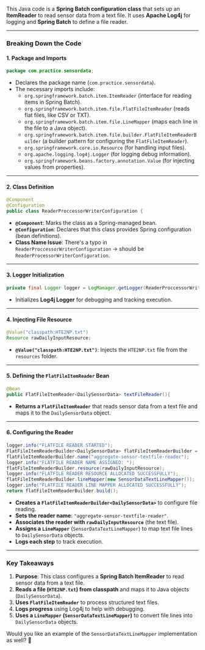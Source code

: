 This Java code is a **Spring Batch configuration class** that sets up an **ItemReader** to read sensor data from a text file. It uses **Apache Log4j** for logging and **Spring Batch** to define a file reader.

---

### **Breaking Down the Code**
#### **1. Package and Imports**
```java
package com.practice.sensordata;
```
- Declares the package name (`com.practice.sensordata`).
- The necessary imports include:
  - `org.springframework.batch.item.ItemReader` (interface for reading items in Spring Batch).
  - `org.springframework.batch.item.file.FlatFileItemReader` (reads flat files, like CSV or TXT).
  - `org.springframework.batch.item.file.LineMapper` (maps each line in the file to a Java object).
  - `org.springframework.batch.item.file.builder.FlatFileItemReaderBuilder` (a builder pattern for configuring the `FlatFileItemReader`).
  - `org.springframework.core.io.Resource` (for handling input files).
  - `org.apache.logging.log4j.Logger` (for logging debug information).
  - `org.springframework.beans.factory.annotation.Value` (for injecting values from properties).

---

#### **2. Class Definition**
```java
@Component
@Configuration
public class ReaderProccessorWriterConfiguration {
```
- **`@Component`**: Marks the class as a Spring-managed bean.
- **`@Configuration`**: Declares that this class provides Spring configuration (bean definitions).
- **Class Name Issue**: There's a typo in `ReaderProccessorWriterConfiguration` → should be `ReaderProcessorWriterConfiguration`.

---

#### **3. Logger Initialization**
```java
private final Logger logger = LogManager.getLogger(ReaderProccessorWriterConfiguration.class);
```
- Initializes **Log4j Logger** for debugging and tracking execution.

---

#### **4. Injecting File Resource**
```java
@Value("classpath:HTE2NP.txt")
Resource rawDailyInputResource;
```
- **`@Value("classpath:HTE2NP.txt")`**: Injects the `HTE2NP.txt` file from the `resources` folder.

---

#### **5. Defining the `FlatFileItemReader` Bean**
```java
@Bean
public FlatFileItemReader<DailySensorData> textFileReader(){
```
- **Returns a `FlatFileItemReader`** that reads sensor data from a text file and maps it to the `DailySensorData` object.

---

#### **6. Configuring the Reader**
```java
logger.info("FLATFILE READER STARTED");
FlatFileItemReaderBuilder<DailySensorData> flatFileItemReaderBuilder = new FlatFileItemReaderBuilder<>();
flatFileItemReaderBuilder.name("aggregate-sensor-textfile-reader");
logger.info("FLATFILE READER NAME ASSIGNED: ");
flatFileItemReaderBuilder.resource(rawDailyInputResource);
logger.info("FLATFILE READER RESOURCE ALLOCATED SUCCESSFULLY");
flatFileItemReaderBuilder.lineMapper(new SensorDataTextLineMapper());
logger.info("FLATFILE READER LINE MAPPER ALLOCATED SUCCESSFULLY");
return flatFileItemReaderBuilder.build();
```
- **Creates a `FlatFileItemReaderBuilder<DailySensorData>`** to configure file reading.
- **Sets the reader name**: `"aggregate-sensor-textfile-reader"`.
- **Associates the reader with `rawDailyInputResource`** (the text file).
- **Assigns a `LineMapper`** (`SensorDataTextLineMapper`) to map text file lines to `DailySensorData` objects.
- **Logs each step** to track execution.

---

### **Key Takeaways**
1. **Purpose**: This class configures a **Spring Batch ItemReader** to read sensor data from a text file.
2. **Reads a file (`HTE2NP.txt`) from classpath** and maps it to Java objects (`DailySensorData`).
3. **Uses `FlatFileItemReader`** to process structured text files.
4. **Logs progress** using Log4j to help with debugging.
5. **Uses a `LineMapper` (`SensorDataTextLineMapper`)** to convert file lines into `DailySensorData` objects.

Would you like an example of the `SensorDataTextLineMapper` implementation as well? 🚀
